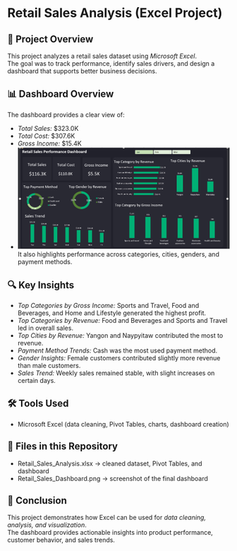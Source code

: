 # Retail Sales Analysis (Excel Project)

## 📌 Project Overview
This project analyzes a retail sales dataset using *Microsoft Excel*.  
The goal was to track performance, identify sales drivers, and design a dashboard that supports better business decisions.  

## 📊 Dashboard Overview
The dashboard provides a clear view of:
- *Total Sales:* $323.0K  
- *Total Cost:* $307.6K  
- *Gross Income:* $15.4K
- ![Retail Sales Dashboard](Retail_Sales_Analysis.png)
It also highlights performance across categories, cities, genders, and payment methods.  

## 🔍 Key Insights
- *Top Categories by Gross Income:* Sports and Travel, Food and Beverages, and Home and Lifestyle generated the highest profit.  
- *Top Categories by Revenue:* Food and Beverages and Sports and Travel led in overall sales.  
- *Top Cities by Revenue:* Yangon and Naypyitaw contributed the most to revenue.  
- *Payment Method Trends:* Cash was the most used payment method.  
- *Gender Insights:* Female customers contributed slightly more revenue than male customers.  
- *Sales Trend:* Weekly sales remained stable, with slight increases on certain days.  

## 🛠 Tools Used
- Microsoft Excel (data cleaning, Pivot Tables, charts, dashboard creation)  

## 📂 Files in this Repository
- Retail_Sales_Analysis.xlsx → cleaned dataset, Pivot Tables, and dashboard  
- Retail_Sales_Dashboard.png → screenshot of the final dashboard  

## 📢 Conclusion
This project demonstrates how Excel can be used for *data cleaning, analysis, and visualization*.  
The dashboard provides actionable insights into product performance, customer behavior, and sales trends.

